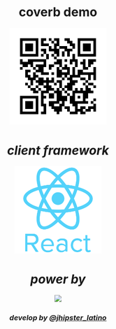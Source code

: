 <h1 align="center">
   coverb demo</h1>
   
<p align="center">
   <a href="https://coverb-demo-react.herokuapp.com/">
     <img src="qr_demo_react.png"></a></p>

<h1 align="center">
   <i>client framework</i></h1>
   
<p align="center">
     <a href="https://reactjs.org/">
     <img width= "200px"
     src="react.png"></a>
     </p>
<h1 align="center">
   <i>power by</i></h1>
<p align="center">
     <a href="https://www.jhipster.tech/">
     <img width= "256px" 
     src="src/main/webapp/static/images/hipster256.png"></a></p>
<h3 align="center">
   <i>develop by 
   <a href="https://twitter.com/jhipster_latino/">@jhipster_latino</a></i></h3>

